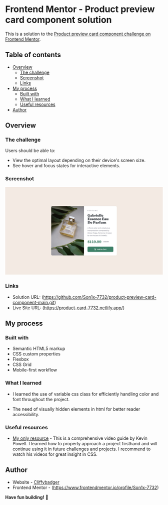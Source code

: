 # Frontend Mentor - Product preview card component solution

This is a solution to the [Product preview card component challenge on Frontend Mentor](https://www.frontendmentor.io/challenges/product-preview-card-component-GO7UmttRfa).  

## Table of contents

- [Overview](#overview)
  - [The challenge](#the-challenge)
  - [Screenshot](#screenshot)
  - [Links](#links)
- [My process](#my-process)
  - [Built with](#built-with)
  - [What I learned](#what-i-learned)
  - [Useful resources](#useful-resources)
- [Author](#author)


## Overview

### The challenge

Users should be able to:

- View the optimal layout depending on their device's screen size.
- See hover and focus states for interactive elements.

### Screenshot

![](./design/desktop-design.jpg)


### Links

- Solution URL: (https://github.com/Son1x-7732/product-preview-card-component-main.git)
- Live Site URL: (https://product-card-7732.netlify.app/)

## My process

### Built with

- Semantic HTML5 markup
- CSS custom properties
- Flexbox
- CSS Grid
- Mobile-first workflow

### What I learned

- I learned the use of variable css class for efficiently handling color and font throughout the project.

- The need of visually hidden elements in html for better reader accessibility.

### Useful resources

- [My only resource](https://www.youtube.com/watch?v=B2WL6KkqhLQ) - This is a comprehensive video guide by Kevin Powell. I learned how to properly approach a project firsthand and will continue using it in future challenges and projects. I recommend to watch his videos for great insight in CSS.


## Author

- Website - [Cliffybadger](https://github.com/Son1x-7732)
- Frontend Mentor - (https://www.frontendmentor.io/profile/Son1x-7732)

**Have fun building!** 🚀
